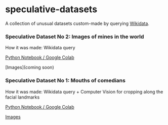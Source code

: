 # speculative-datasets

A collection of unusual datasets custom-made by querying [Wikidata](https://query.wikidata.org/).

### Speculative Dataset No 2: Images of mines in the world
How it was made: Wikidata query

[Python Notebook / Google Colab](https://github.com/alexabruck/speculative-datasets/blob/master/Copy_of_speculative_datasets_mines.ipynb)

[Images](coming soon)


### Speculative Dataset No 1: Mouths of comedians
How it was made: Wikidata query + Computer Vision for cropping along the facial landmarks 

[Python Notebook / Google Colab](https://github.com/alexabruck/speculative-datasets/blob/master/speculative_datasets_mouths_of_comedians.ipynb)

[Images](https://drive.google.com/drive/folders/17bM4AEZM7H7F37UdD1zLkVlaFXA0UYA8)

